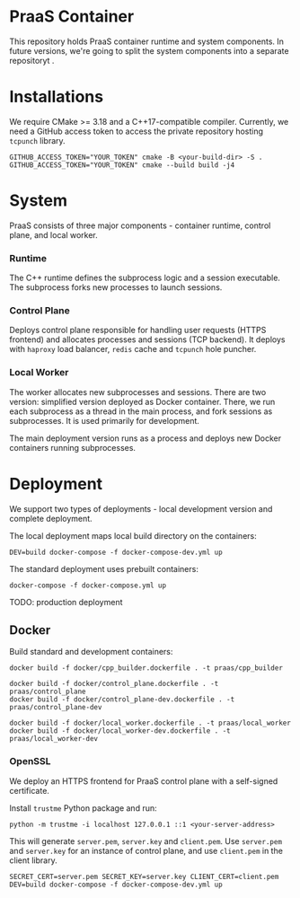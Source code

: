 # PraaS Container

This repository holds PraaS container runtime and system components.
In future versions, we're going to split the system components into a separate repositoryt .

# Installations

We require CMake >= 3.18 and a C++17-compatible compiler.
Currently, we need a GitHub access token to access the private repository
hosting `tcpunch` library.

```
GITHUB_ACCESS_TOKEN="YOUR_TOKEN" cmake -B <your-build-dir> -S .
GITHUB_ACCESS_TOKEN="YOUR_TOKEN" cmake --build build -j4
```

# System

PraaS consists of three major components - container runtime, control plane, and local worker.

### Runtime

The C++ runtime defines the subprocess logic and a session executable.
The subprocess forks new processes to launch sessions.

### Control Plane

Deploys control plane responsible for handling user requests (HTTPS frontend) and allocates
processes and sessions (TCP backend).
It deploys with `haproxy` load balancer, `redis` cache and `tcpunch` hole puncher.

### Local Worker

The worker allocates new subprocesses and sessions.
There are two version: simplified version deployed as Docker container. There, we run
each subprocess as a thread in the main process, and fork sessions as subprocesses.
It is used primarily for development.

The main deployment version runs as a process and deploys new Docker containers running
subprocesses.

# Deployment

We support two types of deployments - local development version and complete deployment.

The local deployment maps local build directory on the containers:

```
DEV=build docker-compose -f docker-compose-dev.yml up
```

The standard deployment uses prebuilt containers:

```
docker-compose -f docker-compose.yml up
```

TODO: production deployment

## Docker

Build standard and development containers:

```
docker build -f docker/cpp_builder.dockerfile . -t praas/cpp_builder

docker build -f docker/control_plane.dockerfile . -t praas/control_plane
docker build -f docker/control_plane-dev.dockerfile . -t praas/control_plane-dev

docker build -f docker/local_worker.dockerfile . -t praas/local_worker
docker build -f docker/local_worker-dev.dockerfile . -t praas/local_worker-dev
```

### OpenSSL

We deploy an HTTPS frontend for PraaS control plane with a self-signed certificate.

Install `trustme` Python package and run:

```cli
python -m trustme -i localhost 127.0.0.1 ::1 <your-server-address>
```

This will generate `server.pem`, `server.key` and `client.pem`. Use `server.pem` and `server.key`
for an instance of control plane, and use `client.pem` in the client library.

```
SECRET_CERT=server.pem SECRET_KEY=server.key CLIENT_CERT=client.pem DEV=build docker-compose -f docker-compose-dev.yml up
```
